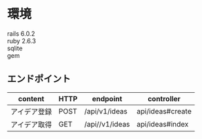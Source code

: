 # 環境
rails 6.0.2  
ruby 2.6.3  
sqlite  
gem  

## エンドポイント
|content|HTTP|endpoint|controller|
|---|---|---|---|
|アイデア登録|POST|/api/v1/ideas|api/ideas#create|
|アイデア取得|GET|/api//v1/ideas|api/ideas#index|

